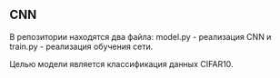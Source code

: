 ## CNN

В репозитории находятся два файла: model.py - реализация CNN и train.py - реализация обучения сети.

Целью модели является классификация данных CIFAR10.
